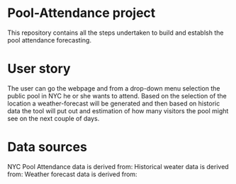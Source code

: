 # Pool-Attendance project
This repository contains all the steps undertaken to build and establsh the pool attendance forecasting. 


# User story
The user can go the webpage and from a drop-down menu selection the public pool in NYC he or she wants to attend. 
Based on the selection of the location a weather-forecast will be generated and then based on historic data the tool will put out and estimation of how many visitors the pool might see on the next couple of days. 

# Data sources
NYC Pool Attendance data is derived from: 
Historical weater data is derived from: 
Weather forecast data is derived from: 

